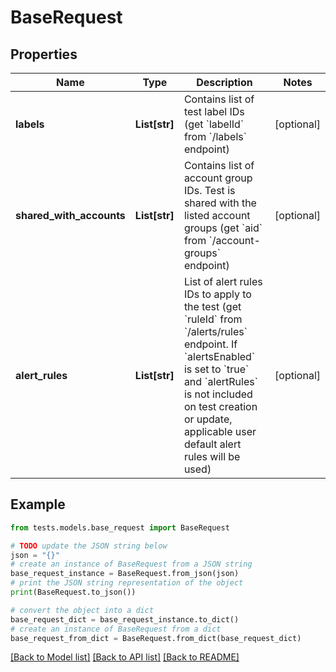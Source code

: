 # BaseRequest


## Properties

Name | Type | Description | Notes
------------ | ------------- | ------------- | -------------
**labels** | **List[str]** | Contains list of test label IDs (get &#x60;labelId&#x60; from &#x60;/labels&#x60; endpoint) | [optional] 
**shared_with_accounts** | **List[str]** | Contains list of account group IDs. Test is shared with the listed account groups (get &#x60;aid&#x60; from &#x60;/account-groups&#x60; endpoint) | [optional] 
**alert_rules** | **List[str]** | List of alert rules IDs to apply to the test (get &#x60;ruleId&#x60; from &#x60;/alerts/rules&#x60; endpoint. If &#x60;alertsEnabled&#x60; is set to &#x60;true&#x60; and &#x60;alertRules&#x60; is not included on test creation or update, applicable user default alert rules will be used) | [optional] 

## Example

```python
from tests.models.base_request import BaseRequest

# TODO update the JSON string below
json = "{}"
# create an instance of BaseRequest from a JSON string
base_request_instance = BaseRequest.from_json(json)
# print the JSON string representation of the object
print(BaseRequest.to_json())

# convert the object into a dict
base_request_dict = base_request_instance.to_dict()
# create an instance of BaseRequest from a dict
base_request_from_dict = BaseRequest.from_dict(base_request_dict)
```
[[Back to Model list]](../README.md#documentation-for-models) [[Back to API list]](../README.md#documentation-for-api-endpoints) [[Back to README]](../README.md)


